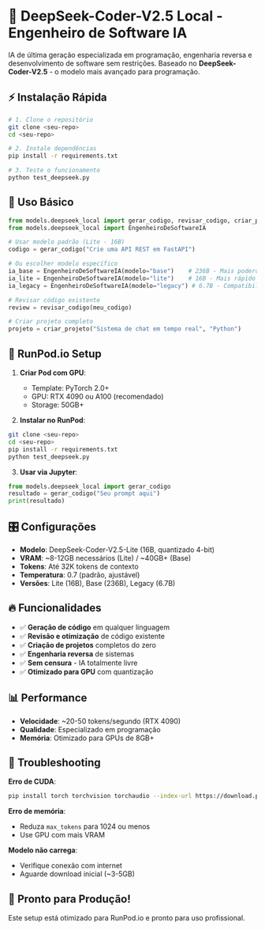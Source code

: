 # 🚀 DeepSeek-Coder-V2.5 Local - Engenheiro de Software IA

IA de última geração especializada em programação, engenharia reversa e desenvolvimento de software sem restrições.
Baseado no **DeepSeek-Coder-V2.5** - o modelo mais avançado para programação.

## ⚡ Instalação Rápida

```bash
# 1. Clone o repositório
git clone <seu-repo>
cd <seu-repo>

# 2. Instale dependências
pip install -r requirements.txt

# 3. Teste o funcionamento
python test_deepseek.py
```

## 🎯 Uso Básico

```python
from models.deepseek_local import gerar_codigo, revisar_codigo, criar_projeto
from models.deepseek_local import EngenheiroDeSoftwareIA

# Usar modelo padrão (Lite - 16B)
codigo = gerar_codigo("Crie uma API REST em FastAPI")

# Ou escolher modelo específico
ia_base = EngenheiroDeSoftwareIA(modelo="base")    # 236B - Mais poderoso
ia_lite = EngenheiroDeSoftwareIA(modelo="lite")    # 16B - Mais rápido
ia_legacy = EngenheiroDeSoftwareIA(modelo="legacy") # 6.7B - Compatibilidade

# Revisar código existente
review = revisar_codigo(meu_codigo)

# Criar projeto completo
projeto = criar_projeto("Sistema de chat em tempo real", "Python")
```

## 🔧 RunPod.io Setup

1. **Criar Pod com GPU**:
   - Template: PyTorch 2.0+
   - GPU: RTX 4090 ou A100 (recomendado)
   - Storage: 50GB+

2. **Instalar no RunPod**:
```bash
git clone <seu-repo>
cd <seu-repo>
pip install -r requirements.txt
python test_deepseek.py
```

3. **Usar via Jupyter**:
```python
from models.deepseek_local import gerar_codigo
resultado = gerar_codigo("Seu prompt aqui")
print(resultado)
```

## 🎛️ Configurações

- **Modelo**: DeepSeek-Coder-V2.5-Lite (16B, quantizado 4-bit)
- **VRAM**: ~8-12GB necessários (Lite) / ~40GB+ (Base)
- **Tokens**: Até 32K tokens de contexto
- **Temperatura**: 0.7 (padrão, ajustável)
- **Versões**: Lite (16B), Base (236B), Legacy (6.7B)

## 🔥 Funcionalidades

- ✅ **Geração de código** em qualquer linguagem
- ✅ **Revisão e otimização** de código existente  
- ✅ **Criação de projetos** completos do zero
- ✅ **Engenharia reversa** de sistemas
- ✅ **Sem censura** - IA totalmente livre
- ✅ **Otimizado para GPU** com quantização

## 📊 Performance

- **Velocidade**: ~20-50 tokens/segundo (RTX 4090)
- **Qualidade**: Especializado em programação
- **Memória**: Otimizado para GPUs de 8GB+

## 🚨 Troubleshooting

**Erro de CUDA**:
```bash
pip install torch torchvision torchaudio --index-url https://download.pytorch.org/whl/cu118
```

**Erro de memória**:
- Reduza `max_tokens` para 1024 ou menos
- Use GPU com mais VRAM

**Modelo não carrega**:
- Verifique conexão com internet
- Aguarde download inicial (~3-5GB)

## 🎉 Pronto para Produção!

Este setup está otimizado para RunPod.io e pronto para uso profissional.
